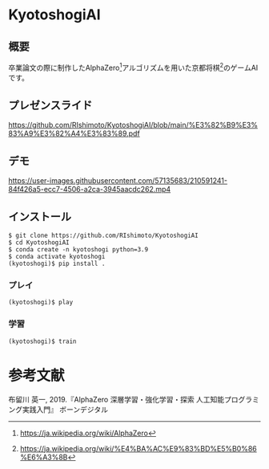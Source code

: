 # KyotoshogiAI
## 概要
卒業論文の際に制作したAlphaZero[^1]アルゴリズムを用いた京都将棋[^2]のゲームAIです。</br>
[^1]:https://ja.wikipedia.org/wiki/AlphaZero
[^2]:https://ja.wikipedia.org/wiki/%E4%BA%AC%E9%83%BD%E5%B0%86%E6%A3%8B

## プレゼンスライド

https://github.com/RIshimoto/KyotoshogiAI/blob/main/%E3%82%B9%E3%83%A9%E3%82%A4%E3%83%89.pdf

## デモ

https://user-images.githubusercontent.com/57135683/210591241-84f426a5-ecc7-4506-a2ca-3945aacdc262.mp4


## インストール
```
$ git clone https://github.com/RIshimoto/KyotoshogiAI
$ cd KyotoshogiAI
$ conda create -n kyotoshogi python=3.9
$ conda activate kyotoshogi
(kyotoshogi)$ pip install .
```
### プレイ
```
(kyotoshogi)$ play
```

### 学習
```
(kyotoshogi)$ train
```

# 参考文献 
布留川 英一, 2019.『AlphaZero 深層学習・強化学習・探索 人工知能プログラミング実践入門』 ボーンデジタル
